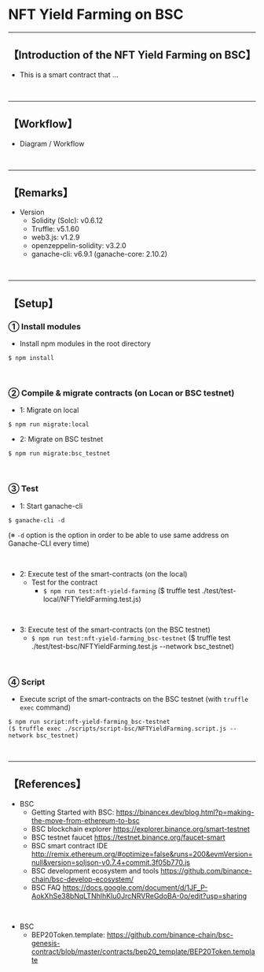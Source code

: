 # NFT Yield Farming on BSC

***
## 【Introduction of the NFT Yield Farming on BSC】
- This is a smart contract that ...

&nbsp;

***

## 【Workflow】
- Diagram / Workflow

&nbsp;

***

## 【Remarks】
- Version
  - Solidity (Solc): v0.6.12
  - Truffle: v5.1.60
  - web3.js: v1.2.9
  - openzeppelin-solidity: v3.2.0
  - ganache-cli: v6.9.1 (ganache-core: 2.10.2)


&nbsp;

***

## 【Setup】
### ① Install modules
- Install npm modules in the root directory
```
$ npm install
```

<br>

### ② Compile & migrate contracts (on Locan or BSC testnet)
- 1: Migrate on local
```
$ npm run migrate:local
```

- 2: Migrate on BSC testnet
```
$ npm run migrate:bsc_testnet
```


<br>

### ③ Test
- 1: Start ganache-cli
```
$ ganache-cli -d
```
(※ `-d` option is the option in order to be able to use same address on Ganache-CLI every time)

<br>

- 2: Execute test of the smart-contracts (on the local)
  - Test for the contract
    - `$ npm run test:nft-yield-farming`
       ($ truffle test ./test/test-local/NFTYieldFarming.test.js)

<br>

- 3: Execute test of the smart-contracts (on the BSC testnet)
    - `$ npm run test:nft-yield-farming_bsc-testnet`
       ($ truffle test ./test/test-bsc/NFTYieldFarming.test.js --network bsc_testnet)

<br>

### ④ Script
- Execute script of the smart-contracts on the BSC testnet (with `truffle exec` command)
```
$ npm run script:nft-yield-farming_bsc-testnet
($ truffle exec ./scripts/script-bsc/NFTYieldFarming.script.js --network bsc_testnet)
```

<br>

***

## 【References】
- BSC
  - Getting Started with BSC:
    https://binancex.dev/blog.html?p=making-the-move-from-ethereum-to-bsc
  - BSC blockchain explorer
https://explorer.binance.org/smart-testnet
  - BSC testnet faucet
https://testnet.binance.org/faucet-smart
  - BSC smart contract IDE
http://remix.ethereum.org/#optimize=false&runs=200&evmVersion=null&version=soljson-v0.7.4+commit.3f05b770.js
  - BSC development ecosystem and tools
https://github.com/binance-chain/bsc-develop-ecosystem/
  - BSC FAQ
https://docs.google.com/document/d/1JF_P-AokXhSe38bNqLTNhlhKIu0JrcNRVReGdoBA-0o/edit?usp=sharing

<br>

- BSC
  - BEP20Token.template: 
    https://github.com/binance-chain/bsc-genesis-contract/blob/master/contracts/bep20_template/BEP20Token.template
